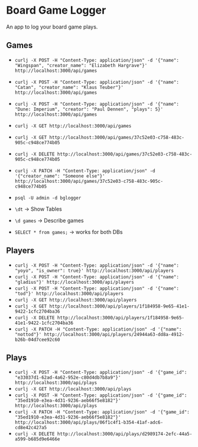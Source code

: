 # Board Game Logger
An app to log your board game plays.

## Games
- `curlj -X POST -H "Content-Type: application/json" -d '{"name": "Wingspan", "creator_name": "Elizabeth Hargrave"}' http://localhost:3000/api/games`
- `curlj -X POST -H "Content-Type: application/json" -d '{"name": "Catan", "creator_name": "Klaus Teuber"}' http://localhost:3000/api/games`
- `curlj -X POST -H "Content-Type: application/json" -d '{"name": "Dune: Imperium", "creator": "Paul Dennen", "plays": 5}' http://localhost:3000/api/games`
- `curlj -X GET http://localhost:3000/api/games`
- `curlj -X GET http://localhost:3000/api/games/37c52e03-c758-483c-905c-c948ce774b05`
- `curlj -X DELETE http://localhost:3000/api/games/37c52e03-c758-483c-905c-c948ce774b05`
- `curlj -X PATCH -H "Content-Type: application/json" -d '{"creator_name": "Someone else"}' http://localhost:3000/api/games/37c52e03-c758-483c-905c-c948ce774b05`

- `psql -U admin -d bglogger`
- `\dt` -> Show Tables
- `\d games` -> Describe games
- `SELECT * from games;` -> works for both DBs

## Players
- `curlj -X POST -H "Content-Type: application/json" -d '{"name": "yoyo", "is_owner": true}' http://localhost:3000/api/players`
- `curlj -X POST -H "Content-Type: application/json" -d '{"name": "gladius"}' http://localhost:3000/api/players`
- `curlj -X POST -H "Content-Type: application/json" -d '{"name": "tod"}' http://localhost:3000/api/players`
- `curlj -X GET http://localhost:3000/api/players`
- `curlj -X GET http://localhost:3000/api/players/1f184958-9e65-41e1-9422-1cfc2704ba36`
- `curlj -X DELETE http://localhost:3000/api/players/1f184958-9e65-41e1-9422-1cfc2704ba36`
- `curlj -X PATCH -H "Content-Type: application/json" -d '{"name": "nottod"}' http://localhost:3000/api/players/24944a63-dd8a-4912-b26b-04d7cee92c60`

## Plays
- `curlj -X POST -H "Content-Type: application/json" -d '{"game_id": "e33037d1-62ad-4a62-952e-c80d4db7b8a9"}' http://localhost:3000/api/plays`
- `curlj -X GET http://localhost:3000/api/plays`
- `curlj -X POST -H "Content-Type: application/json" -d '{"game_id": "35ed1910-e3ea-4d31-9236-aeb66f5e8182"}' http://localhost:3000/api/plays`
- `curlj -X PATCH -H "Content-Type: application/json" -d '{"game_id": "35ed1910-e3ea-4d31-9236-aeb66f5e8182"}' http://localhost:3000/api/plays/06f1c4f1-b354-41af-adc6-cd8e42c427a5`
- `curlj -X DELETE http://localhost:3000/api/plays/d2989174-2efc-44a5-a599-b685d9e6466e`